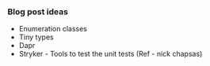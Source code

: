 ### Blog post ideas ###

* Enumeration classes
* Tiny types
* Dapr
* Stryker - Tools to test the unit tests (Ref - nick chapsas)